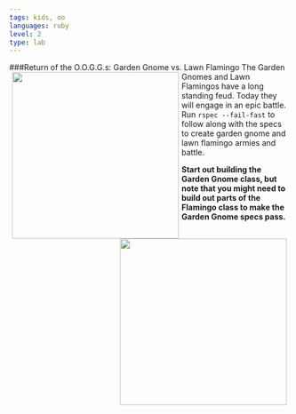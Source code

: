 ```yaml
---
tags: kids, oo
languages: ruby
level: 2
type: lab
---
```

###Return of the O.O.G.G.s: Garden Gnome vs. Lawn Flamingo
<img src="http://images1.westword.com/imager/lawn-gnomes-slightly-less-sad-than-lawn-f/u/original/6477020/08gnome.jpg" width="300px" align="left" hspace="5">
The Garden Gnomes and Lawn Flamingos have a long standing feud. Today they will engage in an epic battle. Run `rspec --fail-fast` to follow along with the specs to create garden gnome and lawn flamingo armies and battle.
<img src="https://news.mst.edu/files/2012/03/gnomeo_and_juliet_image_02-thumb-1368x739-24401.jpg" width="300px" align="right" hspace="5">

**Start out building the Garden Gnome class, but note that you might need to build out parts of the Flamingo class to make the Garden Gnome specs pass.**
